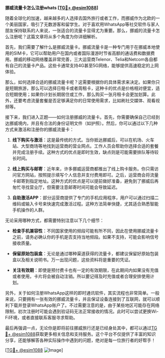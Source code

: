 **挪威流量卡怎么注册whats [[TG💪+ @esim1088](https://t.me/s/esim1088)]**

随着全球化的加速，越来越多的人选择去国外旅行或者工作，而挪威作为北欧的一个美丽国家，吸引了无数游客和留学生。对于喜欢用WhatsApp等社交软件与家人朋友保持联系的人来说，一张适合的流量卡显得尤为重要。那么，挪威的流量卡怎么注册呢？这篇文章将从多个角度为你详细解析。

首先，我们需要了解什么是挪威流量卡。挪威流量卡是一种专门用于在挪威本地使用的SIM卡，它可以帮助用户在国内或者国际漫游时节省高额的通话费和数据费用。挪威的移动网络覆盖非常完善，三大运营商Telenor、Telia和Netcom各自都有自己的流量卡产品。这些卡通常支持4G甚至5G网络，能够提供高速稳定的上网体验。

那么，如何选择合适的挪威流量卡呢？这需要根据你的具体需求来决定。如果你只是短期旅游，那么可以选择日租卡或者周租卡，这种卡的优点是价格相对便宜，适合短期使用；如果你计划长期居住或工作，那么购买一张月租卡会更加划算。此外，还要考虑流量套餐是否足够满足你的日常使用需求，比如刷社交媒体、观看视频等。

接下来，我们进入正题——如何注册挪威的流量卡。首先，你需要确保自己已经到达挪威境内，并且有合法的身份证明文件（如护照）。然后，你可以通过以下几种方式来激活和注册你的挪威流量卡：

1. **线下购买与激活**：这是最传统的方式。当你抵达挪威后，可以在机场、火车站、大型商场等地找到运营商的营业网点。工作人员会帮助你选择合适的套餐并完成注册手续。这种方式的优点是即时生效，缺点则是可能需要排队等待较长时间。

2. **线上购买与邮寄**：近年来，许多挪威运营商都推出了线上购卡服务。你只需访问官方网站，按照提示填写个人信息并支付费用即可。之后，运营商会将流量卡邮寄到指定地址。这种方式的优点是可以提前做好准备，避免到了挪威后再匆忙寻找营业厅，但需要注意邮寄时间可能会导致延迟。

3. **自助激活APP**：部分运营商提供了专门的手机应用程序，用户可以通过扫描二维码或输入卡号来快速完成激活过程。这种方法简单快捷，尤其适合熟悉智能手机操作的人群。

无论采用哪种方式，都需要特别注意以下几个细节：

- **检查手机兼容性**：不同国家使用的频段可能有所不同，因此在使用挪威流量卡之前，请务必确认你的手机是否支持当地频段。如果不支持，可能会影响信号接收质量。
  
- **保留原始包装盒**：无论是通过哪种渠道获得的流量卡，都建议保留好原始包装盒以及相关说明书。万一出现问题，这些资料将是重要的凭证。

- **关注有效期**：即使是预付费卡也有一定的有效期限，在此期间内如果没有充值或者使用，卡片将会被自动注销。所以要记得及时充值或者合理安排使用计划。

另外，关于如何注册WhatsApp这样的即时通讯软件，其实流程也非常简单。一般来说，只要拥有一张有效的挪威流量卡，并且保证设备连接到了互联网，就可以顺利下载并登录WhatsApp账户了。不过需要注意的是，由于某些地区可能存在网络限制，初次注册时可能会遇到验证码无法正常接收的情况。此时可以尝试更换Wi-Fi环境，或者直接联系客服寻求帮助。

最后再强调一点，无论你是即将前往挪威旅行还是已经身处其中，都可以通过[TG💪+ @esim1088](https://t.me/s/esim1088)获取更多相关信息和支持服务。这个平台不仅提供了丰富的知识分享，还能够解答各种实际操作中遇到的问题，绝对是每一位旅行者的好帮手！

[[TG💪+ @esim1088](https://t.me/s/esim1088) ![Image](https://i.postimg.cc/4NQfJmqS/Snipaste-2025-05-13-00-14-12.png)]